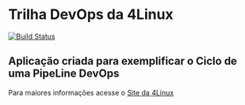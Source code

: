 # Trilha DevOps da 4Linux

<!-- Altere a Flag abaixo com sua URL do Travis -->
[![Build Status](https://travis-ci.org/joaopgioio/cursosWebdriver.svg?branch=master)](https://travis-ci.org/joaopgioio/cursosWebdriver)

## Aplicação criada para exemplificar o Ciclo de uma PipeLine DevOps


Para maiores informações acesse o [Site da 4Linux](https://www.4linux.com.br/cursos/devops)
